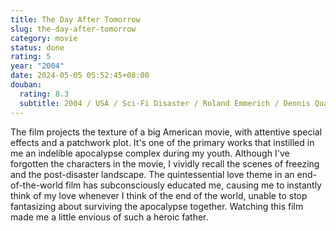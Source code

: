 ```yaml
---
title: The Day After Tomorrow
slug: the-day-after-tomorrow
category: movie
status: done
rating: 5
year: "2004"
date: 2024-05-05 05:52:45+08:00
douban:
  rating: 8.3
  subtitle: 2004 / USA / Sci-Fi Disaster / Roland Emmerich / Dennis Quaid Jake Gyllenhaal
---
```


The film projects the texture of a big American movie, with attentive special effects and a patchwork plot. It's one of the primary works that instilled in me an indelible apocalypse complex during my youth. Although I've forgotten the characters in the movie, I vividly recall the scenes of freezing and the post-disaster landscape. The quintessential love theme in an end-of-the-world film has subconsciously educated me, causing me to instantly think of my love whenever I think of the end of the world, unable to stop fantasizing about surviving the apocalypse together. Watching this film made me a little envious of such a heroic father.
